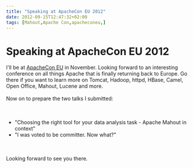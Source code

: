 ```yaml
---
title: "Speaking at ApacheCon EU 2012"
date: 2012-09-15T12:47:32+02:00
tags: [Mahout,Apache Con,apacheconeu,]
---
```


# Speaking at ApacheCon EU 2012


I'll be at <a href="http://www.apachecon.eu">ApacheCon EU</a> in November. Looking forward to an interesting conference 
on all things Apache that is finally returning back to Europe. Go there if you want to learn more on Tomcat, Hadoop, 
httpd, HBase, Camel, Open Office, Mahout, Lucene and more.<br><br>Now on to prepare the two talks I 
submitted:<br><br><ul><br><li>"Choosing the right tool for your data analysis task - Apache Mahout in 
context"<br><li>"I was voted to be committer. Now what?"<br></ul><br><br>Looking forward to see you there.
